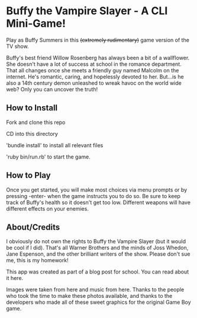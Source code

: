 <h1>Buffy the Vampire Slayer - A CLI Mini-Game!</h1>

<p>Play as Buffy Summers in this <s>(extremely rudimentary)</s> game version of the TV show.</p>
<p>Buffy's best friend Willow Rosenberg has always been a bit of a wallflower. She doesn't have a lot of success at school in the romance department. That all changes once she meets a friendly guy named Malcolm on the internet. He's romantic, caring, and hopelessly devoted to her. But...is he also a 14th century demon unleashed to wreak havoc on the world wide web? Only you can uncover the truth! </p>

<h2>How to Install</h2>
<p>Fork and clone this repo</p>
<p>CD into this directory</p>
<p>'bundle install' to install all relevant files</p>
<p>'ruby bin/run.rb' to start the game.</p>

<h2>How to Play</h2>

<p>Once you get started, you will make most choices via menu prompts or by pressing -enter- when the game instructs you to do so. 
Be sure to keep track of Buffy's health so it doesn't get too low. Different weapons will have different effects on your enemies.</p>

<h2>About/Credits</h2>
<p>I obviously do not own the rights to Buffy the Vampire Slayer (but it would be cool if I did). That's all Warner Brothers and the minds of Joss Whedon, Jane Espenson, and the other brilliant writers of the show. Please don't sue me, this is my homework! 

This app was created as part of a blog post for school. You can read about it here.

Images were taken from here and music from here. Thanks to the people who took the time to make these photos available, and thanks to the developers who made all of these sweet graphics for the original Game Boy game. 
</p>